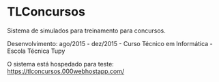 # TLConcursos

Sistema de simulados para treinamento para concursos.

Desenvolvimento: ago/2015 - dez/2015 - Curso Técnico em Informática - Escola Técnica Tupy

O sistema está hospedado para teste: https://tlconcursos.000webhostapp.com/
